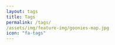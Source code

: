 ```yaml
---
layout: tags
title: Tags
permalink: /tags/
/assets/img/feature-img/goonies-map.jpg
icon: "fa-tags"
---
```


